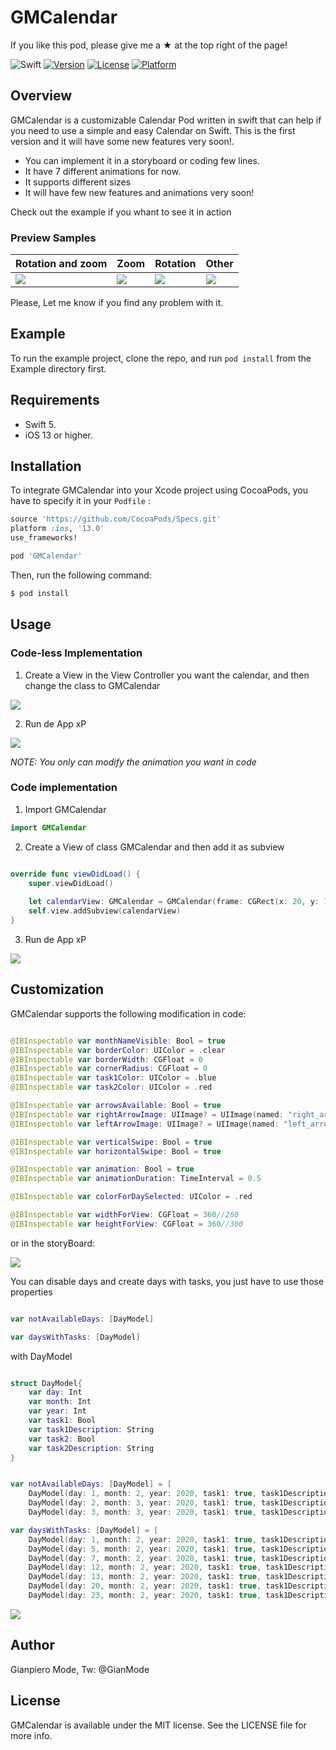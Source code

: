 # GMCalendar

If you like this pod, please give me a ★ at the top right of the page!


![Swift](https://github.com/gianmode1803/GMDCalendar/workflows/Swift/badge.svg?branch=master)
[![Version](https://img.shields.io/cocoapods/v/GMCalendar.svg?style=flat)](https://cocoapods.org/pods/GMCalendar)
[![License](https://img.shields.io/cocoapods/l/GMCalendar.svg?style=flat)](https://cocoapods.org/pods/GMCalendar)
[![Platform](https://img.shields.io/cocoapods/p/GMCalendar.svg?style=flat)](https://cocoapods.org/pods/GMCalendar)

## Overview

GMCalendar is a customizable Calendar Pod written in swift that can help if you need to use a simple and easy Calendar on Swift. This is the first version and it will have some new features very soon!.

- You can implement it in a storyboard or coding few lines.
- It have 7 different animations for now.
- It supports different sizes
- It will have few new features and animations very soon!

Check out the example if you whant to see it in action

### Preview Samples

| Rotation and zoom | Zoom | Rotation | Other |
| --- | --- | --- | --- |
| ![](https://media.giphy.com/media/cMPDjexkyPYmLLbnBO/giphy.gif) | ![](https://media.giphy.com/media/cMceTYWmeSoAtfbKUs/giphy.gif) | ![](https://media.giphy.com/media/lOmUn4SwToI788FlDu/giphy.gif) | ![](https://media.giphy.com/media/hsDV1x9SqPXuQTsFdU/giphy.gif) |


Please, Let me know if you find any problem with it.

## Example

To run the example project, clone the repo, and run `pod install` from the Example directory first.

## Requirements

- Swift 5.
- iOS 13 or higher.

## Installation

To integrate GMCalendar into your Xcode project using CocoaPods, you have to specify it in your  `Podfile` :

```ruby
source 'https://github.com/CocoaPods/Specs.git'
platform :ios, '13.0'
use_frameworks!

pod 'GMCalendar'
```

Then, run the following command: 

```bash
$ pod install
```

## Usage

### Code-less Implementation

1. Create a View in the View Controller you want the calendar, and then change the class to GMCalendar

![](https://user-images.githubusercontent.com/22319734/75457716-179a6580-597d-11ea-9fb3-5363784517f8.png)

2. Run de App xP

![](https://user-images.githubusercontent.com/22319734/75457990-719b2b00-597d-11ea-8583-d50cc08ce8eb.png)

*NOTE: You only can modify the animation you want in code*

### Code implementation

1. Import GMCalendar

```swift
import GMCalendar
```
2. Create a View of class GMCalendar and then add it as subview

```swift

override func viewDidLoad() {
    super.viewDidLoad()
    
    let calendarView: GMCalendar = GMCalendar(frame: CGRect(x: 20, y: 100, width: 360, height: 360))
    self.view.addSubview(calendarView)   
}

```

3. Run de App xP

![](https://user-images.githubusercontent.com/22319734/75457990-719b2b00-597d-11ea-8583-d50cc08ce8eb.png)


## Customization

GMCalendar supports the following modification in code:

```swift

@IBInspectable var monthNameVisible: Bool = true
@IBInspectable var borderColor: UIColor = .clear
@IBInspectable var borderWidth: CGFloat = 0
@IBInspectable var cornerRadius: CGFloat = 0
@IBInspectable var task1Color: UIColor = .blue
@IBInspectable var task2Color: UIColor = .red

@IBInspectable var arrowsAvailable: Bool = true
@IBInspectable var rightArrowImage: UIImage? = UIImage(named: "right_arrow")
@IBInspectable var leftArrowImage: UIImage? = UIImage(named: "left_arrow")

@IBInspectable var verticalSwipe: Bool = true
@IBInspectable var horizontalSwipe: Bool = true

@IBInspectable var animation: Bool = true
@IBInspectable var animationDuration: TimeInterval = 0.5

@IBInspectable var colorForDaySelected: UIColor = .red

@IBInspectable var widthForView: CGFloat = 360//260
@IBInspectable var heightForView: CGFloat = 360//300

```
or in the storyBoard:

![](https://user-images.githubusercontent.com/22319734/75459414-9c867e80-597f-11ea-9941-0e2423b44e66.png)

You can disable days and create days with tasks, you just have to use those properties 

```swift

var notAvailableDays: [DayModel]

var daysWithTasks: [DayModel]

```
with DayModel

```swift

struct DayModel{
    var day: Int
    var month: Int
    var year: Int
    var task1: Bool
    var task1Description: String
    var task2: Bool
    var task2Description: String
}

```
```swift

var notAvailableDays: [DayModel] = [
    DayModel(day: 1, month: 2, year: 2020, task1: true, task1Description: "Prueba", task2: true, task2Description: "Prueba 2"),
    DayModel(day: 2, month: 3, year: 2020, task1: true, task1Description: "Prueba", task2: true, task2Description: "Prueba 2"),
    DayModel(day: 3, month: 3, year: 2020, task1: true, task1Description: "Prueba", task2: true, task2Description: "Prueba 2")]

var daysWithTasks: [DayModel] = [
    DayModel(day: 1, month: 2, year: 2020, task1: true, task1Description: "Prueba", task2: true, task2Description: "Prueba 2"),
    DayModel(day: 5, month: 2, year: 2020, task1: true, task1Description: "Prueba", task2: true, task2Description: "Prueba 2"),
    DayModel(day: 7, month: 2, year: 2020, task1: true, task1Description: "Prueba", task2: true, task2Description: "Prueba 2"),
    DayModel(day: 12, month: 2, year: 2020, task1: true, task1Description: "Prueba", task2: true, task2Description: "Prueba 2"),
    DayModel(day: 13, month: 2, year: 2020, task1: true, task1Description: "Prueba", task2: true, task2Description: "Prueba 2"),
    DayModel(day: 20, month: 2, year: 2020, task1: true, task1Description: "Prueba", task2: true, task2Description: "Prueba 2"),
    DayModel(day: 23, month: 2, year: 2020, task1: true, task1Description: "Prueba", task2: false, task2Description: "Prueba 2")]

```
![](https://user-images.githubusercontent.com/22319734/75530073-f3d62e80-5a13-11ea-9aa8-0ec1cfc2ddc2.png)

## Author

Gianpiero Mode, Tw: @GianMode

## License

GMCalendar is available under the MIT license. See the LICENSE file for more info.
